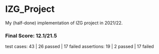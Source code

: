 # IZG_Project
My (half-done) implementation of IZG project in 2021/22.
### Final Score: 12.1/21.5
test cases: 43 | 26 passed | 17 failed
assertions: 19 |  2 passed | 17 failed
